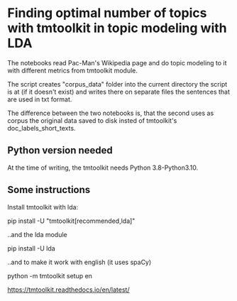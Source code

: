 # Finding optimal number of topics with tmtoolkit in topic modeling with LDA

The notebooks read Pac-Man's Wikipedia page and do topic modeling to it with different metrics from tmtoolkit module.

The script creates "corpus_data" folder into the current directory the script is at (if it doesn't exist) and writes there on separate files the sentences that are used in txt format.

The difference between the two notebooks is, that the second uses as corpus the original data saved to disk insted of tmtoolkit's doc_labels_short_texts.

## Python version needed

At the time of writing, the tmtoolkit needs Python 3.8-Python3.10.

## Some instructions

Install tmtoolkit with lda:

pip install -U "tmtoolkit[recommended,lda]"

..and the lda module

pip install -U lda

..and to make it work with english (it uses spaCy)

python -m tmtoolkit setup en

https://tmtoolkit.readthedocs.io/en/latest/

